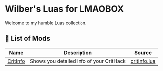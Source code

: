 # Wilber's Luas for LMAOBOX

Welcome to my humble Luas collection.

## 📜 List of Mods
| Name | Description | Source |
|---|---|---|
| [CritInfo](https://github.com/GNWilber/lmaobox-luas-public/blob/main/critinfo/README.md) | Shows you detailed info of your CritHack | [critinfo.lua](https://github.com/GNWilber/lmaobox-luas-public/blob/main/critinfo/critinfo.lua) |
